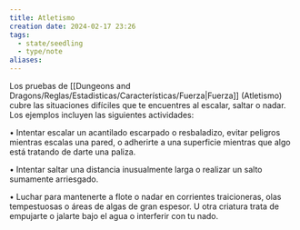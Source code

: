 ```yaml
---
title: Atletismo
creation date: 2024-02-17 23:26
tags:
  - state/seedling
  - type/note
aliases:
---
```

Los pruebas de [[Dungeons and Dragons/Reglas/Estadisticas/Características/Fuerza|Fuerza]] (Atletismo) cubre las situaciones difíciles que te encuentres al escalar, saltar o nadar. Los ejemplos incluyen las siguientes actividades:

• Intentar escalar un acantilado escarpado o resbaladizo, evitar peligros mientras escalas una pared, o adherirte a una superficie mientras que algo está tratando de darte
una paliza.

• Intentar saltar una distancia inusualmente larga o realizar un salto sumamente arriesgado.

• Luchar para mantenerte a flote o nadar en corrientes traicioneras, olas tempestuosas o áreas de algas de gran espesor. U otra criatura trata de empujarte o jalarte bajo el agua o interferir con tu nado.

